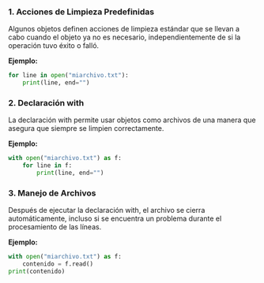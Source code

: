 ### 1. Acciones de Limpieza Predefinidas

Algunos objetos definen acciones de limpieza estándar que se llevan a cabo cuando el objeto ya no es necesario, independientemente de si la operación tuvo éxito o falló.

**Ejemplo:**

```python
for line in open("miarchivo.txt"):
    print(line, end="")
```

### 2. Declaración with

La declaración with permite usar objetos como archivos de una manera que asegura que siempre se limpien correctamente.

**Ejemplo:**

```python
with open("miarchivo.txt") as f:
    for line in f:
        print(line, end="")
```

### 3. Manejo de Archivos

Después de ejecutar la declaración with, el archivo se cierra automáticamente, incluso si se encuentra un problema durante el procesamiento de las líneas.

**Ejemplo:**

```python
with open("miarchivo.txt") as f:
    contenido = f.read()
print(contenido)
```
